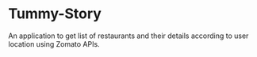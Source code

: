 # Tummy-Story
An application to get list of restaurants and their details according to user location using Zomato APIs.

